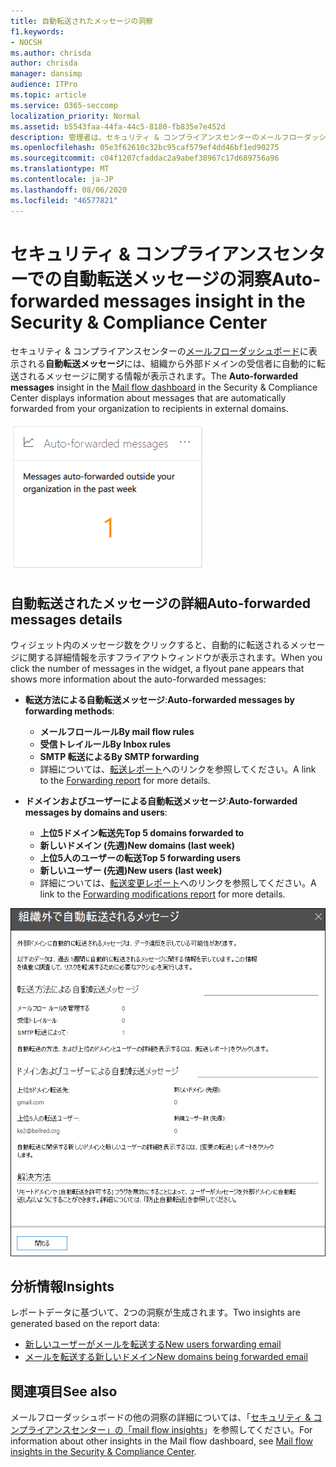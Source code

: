 ```yaml
---
title: 自動転送されたメッセージの洞察
f1.keywords:
- NOCSH
ms.author: chrisda
author: chrisda
manager: dansimp
audience: ITPro
ms.topic: article
ms.service: O365-seccomp
localization_priority: Normal
ms.assetid: b5543faa-44fa-44c5-8180-fb835e7e452d
description: 管理者は、セキュリティ & コンプライアンスセンターのメールフローダッシュボードでの自動転送メッセージレポートについて説明します。
ms.openlocfilehash: 05e3f62610c32bc95caf579ef4dd46bf1ed90275
ms.sourcegitcommit: c04f1207cfaddac2a9abef38967c17d689756a96
ms.translationtype: MT
ms.contentlocale: ja-JP
ms.lasthandoff: 08/06/2020
ms.locfileid: "46577821"
---
```

# <a name="auto-forwarded-messages-insight-in-the-security--compliance-center"></a><span data-ttu-id="ef068-103">セキュリティ & コンプライアンスセンターでの自動転送メッセージの洞察</span><span class="sxs-lookup"><span data-stu-id="ef068-103">Auto-forwarded messages insight in the Security & Compliance Center</span></span>

<span data-ttu-id="ef068-104">セキュリティ & コンプライアンスセンターの[メールフローダッシュボード](mail-flow-insights-v2.md)に表示される**自動転送メッセージ**には、組織から外部ドメインの受信者に自動的に転送されるメッセージに関する情報が表示されます。</span><span class="sxs-lookup"><span data-stu-id="ef068-104">The **Auto-forwarded messages** insight in the [Mail flow dashboard](mail-flow-insights-v2.md) in the Security & Compliance Center displays information about messages that are automatically forwarded from your organization to recipients in external domains.</span></span>

![セキュリティ & コンプライアンスセンターの自動転送メッセージウィジェット](../../media/mfi-auto-forwarded-messages.png)

## <a name="auto-forwarded-messages-details"></a><span data-ttu-id="ef068-106">自動転送されたメッセージの詳細</span><span class="sxs-lookup"><span data-stu-id="ef068-106">Auto-forwarded messages details</span></span>

<span data-ttu-id="ef068-107">ウィジェット内のメッセージ数をクリックすると、自動的に転送されるメッセージに関する詳細情報を示すフライアウトウィンドウが表示されます。</span><span class="sxs-lookup"><span data-stu-id="ef068-107">When you click the number of messages in the widget, a flyout pane appears that shows more information about the auto-forwarded messages:</span></span>

- <span data-ttu-id="ef068-108">**転送方法による自動転送メッセージ**:</span><span class="sxs-lookup"><span data-stu-id="ef068-108">**Auto-forwarded messages by forwarding methods**:</span></span>

  - <span data-ttu-id="ef068-109">**メールフロールール**</span><span class="sxs-lookup"><span data-stu-id="ef068-109">**By mail flow rules**</span></span>
  - <span data-ttu-id="ef068-110">**受信トレイルール**</span><span class="sxs-lookup"><span data-stu-id="ef068-110">**By Inbox rules**</span></span>
  - <span data-ttu-id="ef068-111">**SMTP 転送による**</span><span class="sxs-lookup"><span data-stu-id="ef068-111">**By SMTP forwarding**</span></span>
  - <span data-ttu-id="ef068-112">詳細については、[転送レポート](view-mail-flow-reports.md#forwarding-report)へのリンクを参照してください。</span><span class="sxs-lookup"><span data-stu-id="ef068-112">A link to the [Forwarding report](view-mail-flow-reports.md#forwarding-report) for more details.</span></span>

- <span data-ttu-id="ef068-113">**ドメインおよびユーザーによる自動転送メッセージ**:</span><span class="sxs-lookup"><span data-stu-id="ef068-113">**Auto-forwarded messages by domains and users**:</span></span>

  - <span data-ttu-id="ef068-114">**上位5ドメイン転送先**</span><span class="sxs-lookup"><span data-stu-id="ef068-114">**Top 5 domains forwarded to**</span></span>
  - <span data-ttu-id="ef068-115">**新しいドメイン (先週)**</span><span class="sxs-lookup"><span data-stu-id="ef068-115">**New domains (last week)**</span></span>
  - <span data-ttu-id="ef068-116">**上位5人のユーザーの転送**</span><span class="sxs-lookup"><span data-stu-id="ef068-116">**Top 5 forwarding users**</span></span>
  - <span data-ttu-id="ef068-117">**新しいユーザー (先週)**</span><span class="sxs-lookup"><span data-stu-id="ef068-117">**New users (last week)**</span></span>
  - <span data-ttu-id="ef068-118">詳細については、[転送変更レポート](mfi-new-users-forwarding-email.md#forwarding-modifications-report)へのリンクを参照してください。</span><span class="sxs-lookup"><span data-stu-id="ef068-118">A link to the [Forwarding modifications report](mfi-new-users-forwarding-email.md#forwarding-modifications-report) for more details.</span></span>

![セキュリティ & コンプライアンスセンターの自動転送されたメッセージレポートの詳細ポップアップ](../../media/mfi-auto-forwarded-messages-details.png)

## <a name="insights"></a><span data-ttu-id="ef068-120">分析情報</span><span class="sxs-lookup"><span data-stu-id="ef068-120">Insights</span></span>

<span data-ttu-id="ef068-121">レポートデータに基づいて、2つの洞察が生成されます。</span><span class="sxs-lookup"><span data-stu-id="ef068-121">Two insights are generated based on the report data:</span></span>

- [<span data-ttu-id="ef068-122">新しいユーザーがメールを転送する</span><span class="sxs-lookup"><span data-stu-id="ef068-122">New users forwarding email</span></span>](mfi-new-users-forwarding-email.md)
- [<span data-ttu-id="ef068-123">メールを転送する新しいドメイン</span><span class="sxs-lookup"><span data-stu-id="ef068-123">New domains being forwarded email</span></span>](mfi-new-domains-being-forwarded-email.md)

## <a name="see-also"></a><span data-ttu-id="ef068-124">関連項目</span><span class="sxs-lookup"><span data-stu-id="ef068-124">See also</span></span>

<span data-ttu-id="ef068-125">メールフローダッシュボードの他の洞察の詳細については、「[セキュリティ & コンプライアンスセンター」の「mail flow insights](mail-flow-insights-v2.md)」を参照してください。</span><span class="sxs-lookup"><span data-stu-id="ef068-125">For information about other insights in the Mail flow dashboard, see [Mail flow insights in the Security & Compliance Center](mail-flow-insights-v2.md).</span></span>
